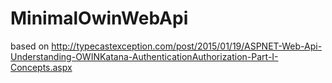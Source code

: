 # MinimalOwinWebApi
based on http://typecastexception.com/post/2015/01/19/ASPNET-Web-Api-Understanding-OWINKatana-AuthenticationAuthorization-Part-I-Concepts.aspx
